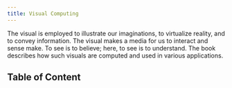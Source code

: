 ```yaml
---
title: Visual Computing
---
```


The visual is employed to illustrate our imaginations, to virtualize reality, and to convey information. The visual makes a media for us to interact and sense make. To see is to believe; here, to see is to understand. The book describes how such visuals are computed and used in various applications.



## <icon-carbon-book/> Table of Content

<TOC />